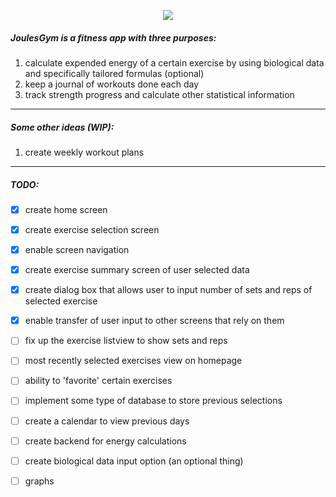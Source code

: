 
<p align="center"><img src="https://github.com/einburger/JoulesGym/blob/master/logo.png"></p>

##### JoulesGym is a fitness app with three purposes:
1. calculate expended energy of a certain exercise by using biological data and specifically tailored formulas (optional)
2. keep a journal of workouts done each day
3. track strength progress and calculate other statistical information
---
##### Some other ideas (WIP):
1. create weekly workout plans
---
##### TODO:
- [x] create home screen
- [x] create exercise selection screen
- [x] enable screen navigation
- [x] create exercise summary screen of user selected data
- [x] create dialog box that allows user to input number of sets and reps of selected exercise
- [x] enable transfer of user input to other screens that rely on them
- [ ] fix up the exercise listview to show sets and reps
- [ ] most recently selected exercises view on homepage
- [ ] ability to 'favorite' certain exercises
- [ ] implement some type of database to store previous selections
- [ ] create a calendar to view previous days
- [ ] create backend for energy calculations
- [ ] create biological data input option (an optional thing)
- [ ] graphs

